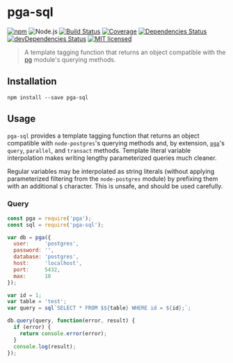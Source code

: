 # pga-sql

[![npm](https://img.shields.io/npm/v/pga-sql.svg?style=flat-square)](https://www.npmjs.com/package/pga-sql)
![Node.js](https://img.shields.io/badge/node.js-%3E=_6.4.0-blue.svg?style=flat-square)
[![Build Status](https://img.shields.io/travis/ConnorWiseman/pga-sql/master.svg?style=flat-square)](https://travis-ci.org/ConnorWiseman/pga-sql) [![Coverage](https://img.shields.io/codecov/c/github/ConnorWiseman/pga-sql.svg?style=flat-square)](https://codecov.io/gh/ConnorWiseman/pga-sql)
[![Dependencies Status](https://david-dm.org/ConnorWiseman/pga-sql/status.svg?style=flat-square)](https://david-dm.org/ConnorWiseman/pga-sql)
[![devDependencies Status](https://david-dm.org/ConnorWiseman/pga-sql/dev-status.svg?style=flat-square)](https://david-dm.org/ConnorWiseman/pga-sql?type=dev)
[![MIT licensed](https://img.shields.io/badge/license-MIT-blue.svg?style=flat-square)](https://github.com/ConnorWiseman/pga-sql/blob/master/LICENSE)

> A template tagging function that returns an object compatible with the [pg](https://github.com/brianc/node-postgres) module's querying methods.

## Installation

```shell
npm install --save pga-sql
```

## Usage

`pga-sql` provides a template tagging function that returns an object compatible with `node-postgres`'s querying methods and, by extension, [`pga`](https://github.com/ConnorWiseman/pga)'s  `query`, `parallel`, and `transact` methods. Template literal variable interpolation makes writing lengthy parameterized queries much cleaner.

Regular variables may be interpolated as string literals (without applying parameterized filtering from the `node-postgres` module) by prefixing them with an additional `$` character. This is unsafe, and should be used carefully.

### Query
```javascript
const pga = require('pga');
const sql = require('pga-sql');

var db = pga({
  user:     'postgres',
  password: '',
  database: 'postgres',
  host:     'localhost',
  port:     5432,
  max:      10
});

var id = 1;
var table = 'test';
var query = sql`SELECT * FROM $${table} WHERE id = ${id};`;

db.query(query, function(error, result) {
  if (error) {
    return console.error(error);
  }
  console.log(result);
});
```
